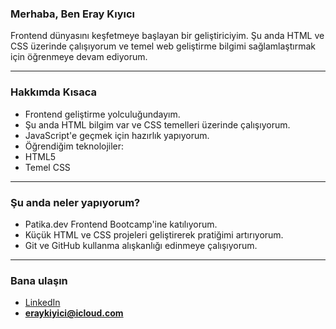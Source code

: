 ### Merhaba, Ben Eray Kıyıcı

Frontend dünyasını keşfetmeye başlayan bir geliştiriciyim. Şu anda HTML ve CSS üzerinde çalışıyorum ve temel web geliştirme bilgimi sağlamlaştırmak için öğrenmeye devam ediyorum.

---

### Hakkımda Kısaca

-  Frontend geliştirme yolculuğundayım.
-  Şu anda HTML bilgim var ve CSS temelleri üzerinde çalışıyorum.
-  JavaScript'e geçmek için hazırlık yapıyorum.
-  Öğrendiğim teknolojiler:
  - HTML5
  - Temel CSS

---

###  Şu anda neler yapıyorum?

- Patika.dev Frontend Bootcamp'ine katılıyorum.
- Küçük HTML ve CSS projeleri geliştirerek pratiğimi artırıyorum.
- Git ve GitHub kullanma alışkanlığı edinmeye çalışıyorum.

---

###  Bana ulaşın

-  <a href="https://www.linkedin.com/in/eraykiyici/" target=blank >LinkedIn</a>
-  **eraykiyici@icloud.com**

